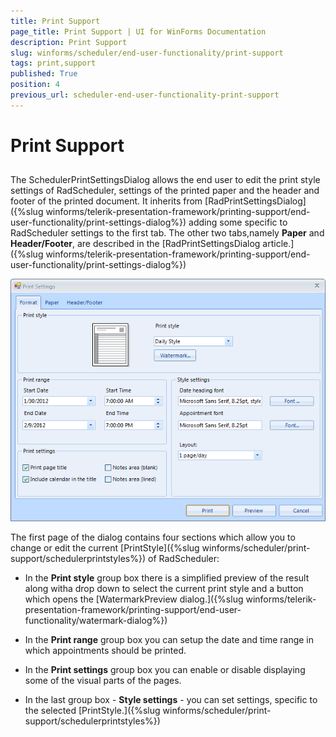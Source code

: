 ```yaml
---
title: Print Support
page_title: Print Support | UI for WinForms Documentation
description: Print Support
slug: winforms/scheduler/end-user-functionality/print-support
tags: print,support
published: True
position: 4
previous_url: scheduler-end-user-functionality-print-support
---
```


# Print Support

## 

The SchedulerPrintSettingsDialog allows the end user to edit the print style settings of RadScheduler, settings of the printed paper and the header and footer of the printed document. It inherits from [RadPrintSettingsDialog]({%slug winforms/telerik-presentation-framework/printing-support/end-user-functionality/print-settings-dialog%}) adding some specific to RadScheduler settings to the first tab. The other two tabs,namely __Paper__ and __Header/Footer__, are described in the [RadPrintSettingsDialog article.]({%slug winforms/telerik-presentation-framework/printing-support/end-user-functionality/print-settings-dialog%})

![scheduler-end-user-functionality-print-support](images/scheduler-end-user-functionality-print-support.png)

The first page of the dialog contains four sections which allow you to change or edit the current [PrintStyle]({%slug winforms/scheduler/print-support/schedulerprintstyles%}) of RadScheduler:
  		

* In the __Print style__ group box there is a simplified preview of the result along witha drop down to select the current print style and a button which opens the [WatermarkPreview dialog.]({%slug winforms/telerik-presentation-framework/printing-support/end-user-functionality/watermark-dialog%})

* In the __Print range__ group box you can setup the date and time range in which appointments should be printed.
  			

* In the __Print settings__ group box you can enable or disable displaying some of the visual parts of the pages.
          	

* In the last group box - __Style settings__ - you can set settings, specific to the selected [PrintStyle.]({%slug winforms/scheduler/print-support/schedulerprintstyles%})

